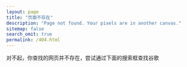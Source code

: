 ```yaml
---
layout: page
title: "页面不存在"
description: "Page not found. Your pixels are in another canvas."
sitemap: false
search_omit: true
permalink: /404.html
---  
```


对不起，你查找的网页并不存在，尝试通过下面的搜索框查找谷歌

<script type="text/javascript">
  var GOOG_FIXURL_LANG = 'en';
  var GOOG_FIXURL_SITE = '{{ site.url }}'
</script>
<script type="text/javascript"
  src="//linkhelp.clients.google.com/tbproxy/lh/wm/fixurl.js">
</script>
